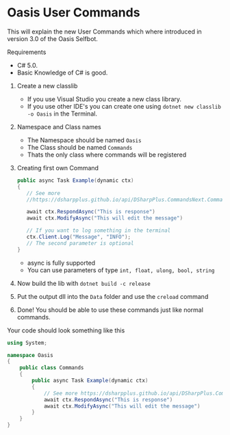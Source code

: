 # Oasis User Commands

This will explain the new User Commands which where introduced in version 3.0 of the Oasis Selfbot.

Requirements

- C# 5.0.
- Basic Knowledge of C# is good.

1. Create a new classlib
   - If you use Visual Studio you create a new class library.
   - If you use other IDE's you can create one using `dotnet new classlib -o Oasis` in the Terminal.
2. Namespace and Class names
   - The Namespace should be named `Oasis`
   - The Class should be named `Commands`
   - Thats the only class where commands will be registered
3. Creating first own Command

   ```cs
   public async Task Example(dynamic ctx)
   {
      // See more
      //https://dsharpplus.github.io/api/DSharpPlus.CommandsNext.CommandContext.html

      await ctx.RespondAsync("This is response")
      await ctx.ModifyAsync("This will edit the message")

      // If you want to log something in the terminal
      ctx.Client.Log("Message", "INFO");
      // The second parameter is optional
   }
   ```

   - async is fully supported
   - You can use parameters of type `int, float, ulong, bool, string`

4. Now build the lib with `dotnet build -c release`
5. Put the output dll into the `Data` folder and use the `creload` command
6. Done! You should be able to use these commands just like normal commands.


Your code should look something like this
```cs
using System;

namespace Oasis
{
    public class Commands
    {
        public async Task Example(dynamic ctx)
        {
            // See more https://dsharpplus.github.io/api/DSharpPlus.CommandsNext.CommandContext.html
            await ctx.RespondAsync("This is response")
            await ctx.ModifyAsync("This will edit the message")
        }
    }
}

``` 
